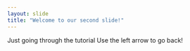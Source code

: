 ```yaml
---
layout: slide
title: "Welcome to our second slide!"
---
```

Just going through the tutorial
Use the left arrow to go back!
